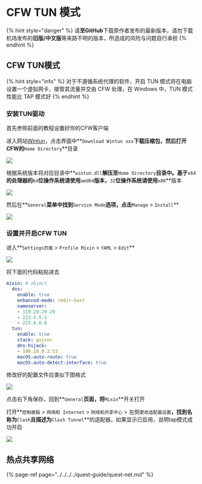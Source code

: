 # CFW TUN 模式

{% hint style="danger" %}
请**至GitHub**下载原作者发布的最新版本，请勿下载机场发布的**旧版/中文版**等来路不明的版本，所造成的风险与问题自行承担
{% endhint %}

## CFW TUN模式

{% hint style="info" %}
对于不遵循系统代理的软件，开启 TUN 模式将在电脑设置一个虚拟网卡，接管其流量并交由 CFW 处理，在 Windows 中，TUN 模式性能比 TAP 模式好
{% endhint %}

### 安装TUN驱动

首先参照前面的教程设置好你的CFW客户端

进入网站[Wintun](https://www.wintun.net/)，点击界面中**`Download Wintun xxx`**下载压缩包，然后打开CFW的**`Home Directory`**目录

![](https://cdn.jsdelivr.net/gh/EYW-015/Oculus-guide-China/img/clash/clash_folder.png)

根据系统版本将对应目录中**`wintun.dll`**解压至**`Home Directory`**目录中。基于**`x64`**的处理器的**`64`**位操作系统请使用**`amd64`**版本，**`32`**位操作系统请使用**`x86`**版本

![](https://cdn.jsdelivr.net/gh/EYW-015/Oculus-guide-China/img/clash/clash_tun_dll.png)

然后在**`General`**菜单中找到**`Service Mode`**选项，点击**`Manage` &gt; `Install`**

![](https://cdn.jsdelivr.net/gh/EYW-015/Oculus-guide-China/img/clash/clash_tun_install.png)

### 设置并开启CFW TUN

进入**`Settings页面` &gt; `Profile Mixin` &gt; `YAML` &gt; `Edit`**

![](https://cdn.jsdelivr.net/gh/EYW-015/Oculus-guide-China/img/clash/clash_mixin_yaml.png)

将下面的代码粘贴进去

```yaml
mixin: # object
  dns:
    enable: true
    enhanced-mode: redir-host
    nameserver:
    - 119.29.29.29
    - 223.5.5.5
    - 223.6.6.6
  tun:
    enable: true
    stack: gvisor
    dns-hijack:
    - 198.18.0.2:53
    macOS-auto-route: true
    macOS-auto-detect-interface: true
```

修改好的配置文件应类似下图格式

![](https://cdn.jsdelivr.net/gh/EYW-015/Oculus-guide-China/img/clash/clash_mixin.png)

点击右下角保存，回到**`General`**页面，将**`Mixin`**开关打开

打开**`控制面板` &gt; `网络和 Internet` &gt; `网络和共享中心` &gt; 左侧`更改适配器设置`**，找到名称为**`Clash`**且描述为**`Clash Tunnel`**的适配器，如果显示已启用，说明tap模式成功开启

![](https://cdn.jsdelivr.net/gh/EYW-015/Oculus-guide-China/img/clash/clash_tun_adp.png)

## 热点共享网络

{% page-ref page="../../../../quest-guide/quest-net.md" %}

